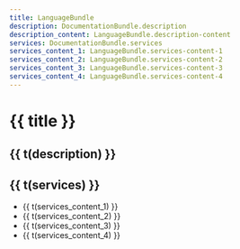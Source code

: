 ```yaml
---
title: LanguageBundle
description: DocumentationBundle.description
description_content: LanguageBundle.description-content
services: DocumentationBundle.services
services_content_1: LanguageBundle.services-content-1
services_content_2: LanguageBundle.services-content-2
services_content_3: LanguageBundle.services-content-3
services_content_4: LanguageBundle.services-content-4
---
```


# {{ title }}

## {{ t(description) }}

<p v-html="t(description_content)" />

## {{ t(services) }}

- {{ t(services_content_1) }}
- {{ t(services_content_2) }}
- {{ t(services_content_3) }}
- {{ t(services_content_4) }}

<script setup lang="ts">
import { useI18n } from 'vue-i18n'

const { t } = useI18n()
</script>
